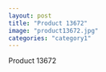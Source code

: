 ```yaml
---
layout: post
title: "Product 13672"
image: "product13672.jpg"
categories: "category1"
---
```

Product 13672
